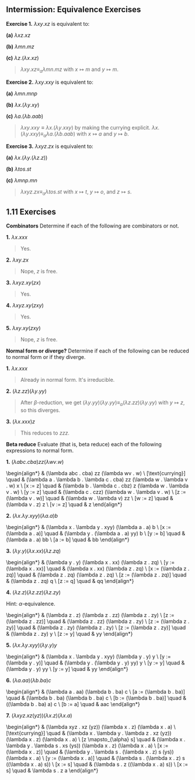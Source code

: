 ## Intermission: Equivalence Exercises

**Exercise 1.** $\lambda xy . xz$ is equivalent to:

**(a)** $\lambda xz . xz$

**(b)** $\lambda mn . mz$

**(c\)** $\lambda z . (\lambda x . xz)$

> $\lambda xy . xz \equiv_{\alpha} \lambda mn . mz$ with $x \mapsto m$ and $y
> \mapsto m$.

**Exercise 2.** $\lambda xy . xxy$ is equivalent to:

**(a)** $\lambda mn . mnp$

**(b)** $\lambda x . (\lambda y . xy)$

**(c\)** $\lambda a . (\lambda b . aab)$

> $\lambda xy . xxy \equiv \lambda x . (\lambda y . xxy)$ by making the
> currying explicit. $\lambda x . (\lambda y . xxy) \equiv_{\alpha} \lambda a .
> (\lambda b . aab)$ with $x \mapsto a$ and $y \mapsto b$.

**Exercise 3.** $\lambda xyz . zx$ is equivalent to:

**(a)** $\lambda x . (\lambda y . (\lambda z . z))$

**(b)** $\lambda tos . st$

**(c\)** $\lambda mnp . mn$

> $\lambda xyz . zx \equiv_{\alpha} \lambda tos . st$ with $x \mapsto t$, $y
> \mapsto o$, and $z \mapsto s$.

## 1.11 Exercises

**Combinators** Determine if each of the following are combinators or not.

**1.** $\lambda x . xxx$

> Yes.

**2.** $\lambda xy . zx$

> Nope, $z$ is free.

**3.** $\lambda xyz . xy (zx)$

> Yes.

**4.** $\lambda xyz . xy (zxy)$

> Yes.

**5.** $\lambda xy . xy (zxy)$

> Nope, $z$ is free.

**Normal form or diverge?** Determine if each of the following can be reduced
to normal form or if they diverge.

**1.** $\lambda x . xxx$

> Already in normal form. It's irreducible.

**2.** $(\lambda z . zz) (\lambda y . yy)$

> After $\beta$-reduction, we get $(\lambda y . yy) (\lambda y . yy)
> \equiv_{\alpha} (\lambda z . zz) (\lambda y . yy)$ with $y \mapsto z$, so
> this diverges.

**3.** $(\lambda x . xxx) z$

> This reduces to $zzz$.

**Beta reduce** Evaluate (that is, beta reduce) each of the following
expressions to normal form.

**1.** $(\lambda abc . cba) zz (\lambda wv . w)$

\begin{align*}
                             & (\lambda abc . cba) zz (\lambda wv . w) \\
[\text{currying}] \quad      & (\lambda a . \lambda b . \lambda c . cba) zz (\lambda w . \lambda v . w) x \\
[x := z] \quad               & (\lambda b . \lambda c . cbz) z (\lambda w . \lambda v . w) \\
[y := z] \quad               & (\lambda c . czz) (\lambda w . \lambda v . w) \\
[z := (\lambda v . w)] \quad & (\lambda w . \lambda v) zz \\
[w := z] \quad               & (\lambda v . z) z \\
[v := z] \quad               & z
\end{align*}

**2.** $(\lambda x . \lambda y . xyy) (\lambda a . a) b$

\begin{align*}
                             & (\lambda x . \lambda y . xyy) (\lambda a . a) b \\
[x := (\lambda a . a)] \quad & (\lambda y . (\lambda a . a) yy) b \\
[y := b] \quad               & (\lambda a . a) bb \\
[a := b] \quad               & bb
\end{align*}

**3.** $(\lambda y . y) (\lambda x . xx) (\lambda z . zq)$

\begin{align*}
                              & (\lambda y . y) (\lambda x . xx) (\lambda z . zq) \\
[y := (\lambda x . xx)] \quad & (\lambda x . xx) (\lambda z . zq) \\
[x := (\lambda z . zq)] \quad & (\lambda z . zq) (\lambda z . zq) \\
[z := (\lambda z . zq)] \quad & (\lambda z . zq) q \\
[z := q] \quad                & qq
\end{align*}

**4.** $(\lambda z . z) (\lambda z . zz) (\lambda z . zy)$

Hint: $\alpha$-equivalence.

\begin{align*}
                              & (\lambda z . z) (\lambda z . zz) (\lambda z . zy) \\
[z := (\lambda z . zz)] \quad & (\lambda z . zz) (\lambda z . zy) \\
[z := (\lambda z . zy)] \quad & (\lambda z . zy) (\lambda z . zy) \\
[z := (\lambda z . zy)] \quad & (\lambda z . zy) y \\
[z := y] \quad                & yy
\end{align*}

**5.** $(\lambda x . \lambda y . xyy) (\lambda y . y) y$

\begin{align*}
                             & (\lambda x . \lambda y . xyy) (\lambda y . y) y \\
[y := (\lambda y . y)] \quad & (\lambda y . (\lambda y . y) yy) y \\
[y := y] \quad               & (\lambda y . y) yy \\
[y := y] \quad               & yy
\end{align*}

**6.** $(\lambda a . aa) (\lambda b . ba) c$

\begin{align*}
                              & (\lambda a . aa) (\lambda b . ba) c \\
[a := (\lambda b . ba)] \quad & (\lambda b . ba) (\lambda b . ba) c \\
[b := (\lambda b . ba)] \quad & ((\lambda b . ba) a) c \\
[b := a] \quad                & aac
\end{align*}

**7.** $(\lambda xyz . xz (yz)) (\lambda x . z) (\lambda x . a)$

\begin{align*}
& (\lambda xyz . xz (yz)) (\lambda x . z) (\lambda x . a) \\
[\text{currying}] \quad & (\lambda x . \lambda y . \lambda z . xz (yz)) (\lambda x . z) (\lambda x . a) \\
[z \mapsto_{\alpha} s] \quad & (\lambda x . \lambda y . \lambda s . xs (ys)) (\lambda x . z) (\lambda x . a) \\
[x := (\lambda x . z)] \quad & (\lambda y . \lambda s . (\lambda x . z) s (ys)) (\lambda x . a) \\
[y := (\lambda x . a)] \quad & (\lambda s . (\lambda x . z) s ((\lambda x . a) s)) \\
[x := s] \quad & (\lambda s . z ((\lambda x . a) s)) \\
[x := s] \quad & \lambda s . z a
\end{align*}
